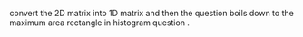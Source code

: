 convert the 2D matrix into 1D matrix and then the question boils down to the maximum area rectangle in histogram question .